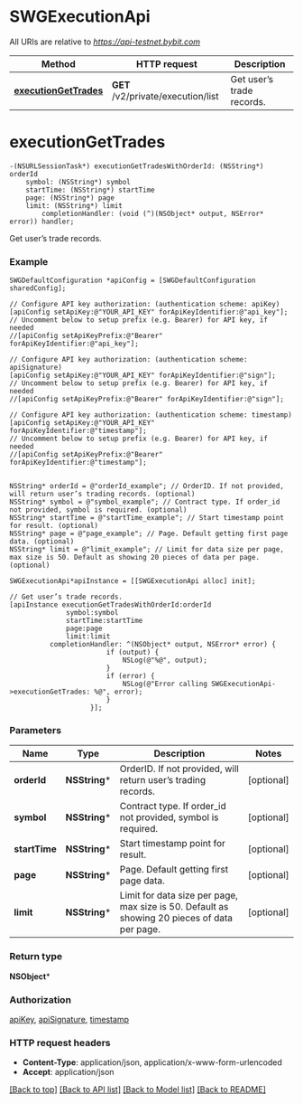 # SWGExecutionApi

All URIs are relative to *https://api-testnet.bybit.com*

Method | HTTP request | Description
------------- | ------------- | -------------
[**executionGetTrades**](SWGExecutionApi.md#executiongettrades) | **GET** /v2/private/execution/list | Get user’s trade records.


# **executionGetTrades**
```objc
-(NSURLSessionTask*) executionGetTradesWithOrderId: (NSString*) orderId
    symbol: (NSString*) symbol
    startTime: (NSString*) startTime
    page: (NSString*) page
    limit: (NSString*) limit
        completionHandler: (void (^)(NSObject* output, NSError* error)) handler;
```

Get user’s trade records.

### Example 
```objc
SWGDefaultConfiguration *apiConfig = [SWGDefaultConfiguration sharedConfig];

// Configure API key authorization: (authentication scheme: apiKey)
[apiConfig setApiKey:@"YOUR_API_KEY" forApiKeyIdentifier:@"api_key"];
// Uncomment below to setup prefix (e.g. Bearer) for API key, if needed
//[apiConfig setApiKeyPrefix:@"Bearer" forApiKeyIdentifier:@"api_key"];

// Configure API key authorization: (authentication scheme: apiSignature)
[apiConfig setApiKey:@"YOUR_API_KEY" forApiKeyIdentifier:@"sign"];
// Uncomment below to setup prefix (e.g. Bearer) for API key, if needed
//[apiConfig setApiKeyPrefix:@"Bearer" forApiKeyIdentifier:@"sign"];

// Configure API key authorization: (authentication scheme: timestamp)
[apiConfig setApiKey:@"YOUR_API_KEY" forApiKeyIdentifier:@"timestamp"];
// Uncomment below to setup prefix (e.g. Bearer) for API key, if needed
//[apiConfig setApiKeyPrefix:@"Bearer" forApiKeyIdentifier:@"timestamp"];


NSString* orderId = @"orderId_example"; // OrderID. If not provided, will return user’s trading records. (optional)
NSString* symbol = @"symbol_example"; // Contract type. If order_id not provided, symbol is required. (optional)
NSString* startTime = @"startTime_example"; // Start timestamp point for result. (optional)
NSString* page = @"page_example"; // Page. Default getting first page data. (optional)
NSString* limit = @"limit_example"; // Limit for data size per page, max size is 50. Default as showing 20 pieces of data per page. (optional)

SWGExecutionApi*apiInstance = [[SWGExecutionApi alloc] init];

// Get user’s trade records.
[apiInstance executionGetTradesWithOrderId:orderId
              symbol:symbol
              startTime:startTime
              page:page
              limit:limit
          completionHandler: ^(NSObject* output, NSError* error) {
                        if (output) {
                            NSLog(@"%@", output);
                        }
                        if (error) {
                            NSLog(@"Error calling SWGExecutionApi->executionGetTrades: %@", error);
                        }
                    }];
```

### Parameters

Name | Type | Description  | Notes
------------- | ------------- | ------------- | -------------
 **orderId** | **NSString***| OrderID. If not provided, will return user’s trading records. | [optional] 
 **symbol** | **NSString***| Contract type. If order_id not provided, symbol is required. | [optional] 
 **startTime** | **NSString***| Start timestamp point for result. | [optional] 
 **page** | **NSString***| Page. Default getting first page data. | [optional] 
 **limit** | **NSString***| Limit for data size per page, max size is 50. Default as showing 20 pieces of data per page. | [optional] 

### Return type

**NSObject***

### Authorization

[apiKey](../README.md#apiKey), [apiSignature](../README.md#apiSignature), [timestamp](../README.md#timestamp)

### HTTP request headers

 - **Content-Type**: application/json, application/x-www-form-urlencoded
 - **Accept**: application/json

[[Back to top]](#) [[Back to API list]](../README.md#documentation-for-api-endpoints) [[Back to Model list]](../README.md#documentation-for-models) [[Back to README]](../README.md)

